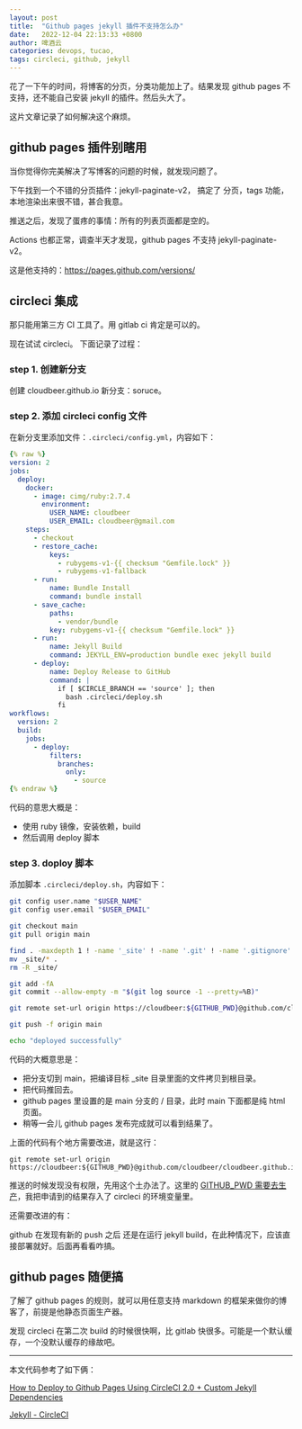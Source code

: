 ```yaml
---
layout: post
title:  "Github pages jekyll 插件不支持怎么办"
date:   2022-12-04 22:13:33 +0800
author: 啤酒云
categories: devops, tucao, 
tags: circleci, github, jekyll
---
```


花了一下午的时间，将博客的分页，分类功能加上了。结果发现 github pages 不支持，还不能自己安装 jekyll 的插件。然后头大了。

这片文章记录了如何解决这个麻烦。

## github pages 插件别瞎用

当你觉得你完美解决了写博客的问题的时候，就发现问题了。

下午找到一个不错的分页插件：jekyll-paginate-v2， 搞定了 分页，tags 功能，本地渲染出来很不错，甚合我意。

推送之后，发现了蛋疼的事情：所有的列表页面都是空的。

Actions 也都正常，调查半天才发现，github pages 不支持 jekyll-paginate-v2。

这是他支持的：<https://pages.github.com/versions/>

## circleci 集成

那只能用第三方 CI 工具了。用 gitlab ci 肯定是可以的。

现在试试 circleci。 下面记录了过程：

### step 1. 创建新分支

创建 cloudbeer.github.io 新分支：soruce。

### step 2. 添加 circleci config 文件

在新分支里添加文件：`.circleci/config.yml`，内容如下：

```yaml
{% raw %}
version: 2
jobs:
  deploy:
    docker:
      - image: cimg/ruby:2.7.4
        environment:
          USER_NAME: cloudbeer
          USER_EMAIL: cloudbeer@gmail.com
    steps:
      - checkout
      - restore_cache:
          keys:
            - rubygems-v1-{{ checksum "Gemfile.lock" }}
            - rubygems-v1-fallback
      - run:
          name: Bundle Install
          command: bundle install
      - save_cache:
          paths:
            - vendor/bundle
          key: rubygems-v1-{{ checksum "Gemfile.lock" }}
      - run: 
          name: Jekyll Build
          command: JEKYLL_ENV=production bundle exec jekyll build
      - deploy:
          name: Deploy Release to GitHub
          command: |
            if [ $CIRCLE_BRANCH == 'source' ]; then
              bash .circleci/deploy.sh
            fi
workflows:
  version: 2
  build:
    jobs:
      - deploy:
          filters:
            branches:
              only: 
                - source
{% endraw %}
```

代码的意思大概是：

- 使用 ruby 镜像，安装依赖，build
- 然后调用 deploy 脚本

### step 3. doploy 脚本

添加脚本 `.circleci/deploy.sh`，内容如下：

```bash
git config user.name "$USER_NAME"
git config user.email "$USER_EMAIL"

git checkout main
git pull origin main

find . -maxdepth 1 ! -name '_site' ! -name '.git' ! -name '.gitignore' ! -name '.circleci' -exec rm -rf {} \;
mv _site/* .
rm -R _site/

git add -fA
git commit --allow-empty -m "$(git log source -1 --pretty=%B)"

git remote set-url origin https://cloudbeer:${GITHUB_PWD}@github.com/cloudbeer/cloudbeer.github.io.git

git push -f origin main

echo "deployed successfully"
```

代码的大概意思是：

- 把分支切到 main，把编译目标 _site 目录里面的文件拷贝到根目录。
- 把代码推回去。
- github pages 里设置的是 main 分支的 / 目录，此时 main 下面都是纯 html 页面。
- 稍等一会儿 github pages 发布完成就可以看到结果了。

上面的代码有个地方需要改进，就是这行：

```shell
git remote set-url origin https://cloudbeer:${GITHUB_PWD}@github.com/cloudbeer/cloudbeer.github.io.git
```

推送的时候发现没有权限，先用这个土办法了。这里的 [GITHUB_PWD 需要去生产](https://github.com/settings/tokens)，我把申请到的结果存入了 circleci 的环境变量里。

还需要改进的有：

github 在发现有新的 push 之后 还是在运行 jekyll build，在此种情况下，应该直接部署就好。后面再看看咋搞。

## github pages 随便搞

了解了 github pages 的规则，就可以用任意支持 markdown 的框架来做你的博客了，前提是他静态页面生产器。

发现 circleci 在第二次 build 的时候很快啊，比 gitlab 快很多。可能是一个默认缓存，一个没默认缓存的缘故吧。

---

本文代码参考了如下俩：

[How to Deploy to Github Pages Using CircleCI 2.0 + Custom Jekyll Dependencies
](https://jasonthai.me/blog/2019/07/22/how-to-deploy-a-github-page-using-circleci-20-custom-jekyll-gems/)

[Jekyll - CircleCI](https://jekyllrb.com/docs/continuous-integration/circleci/)
